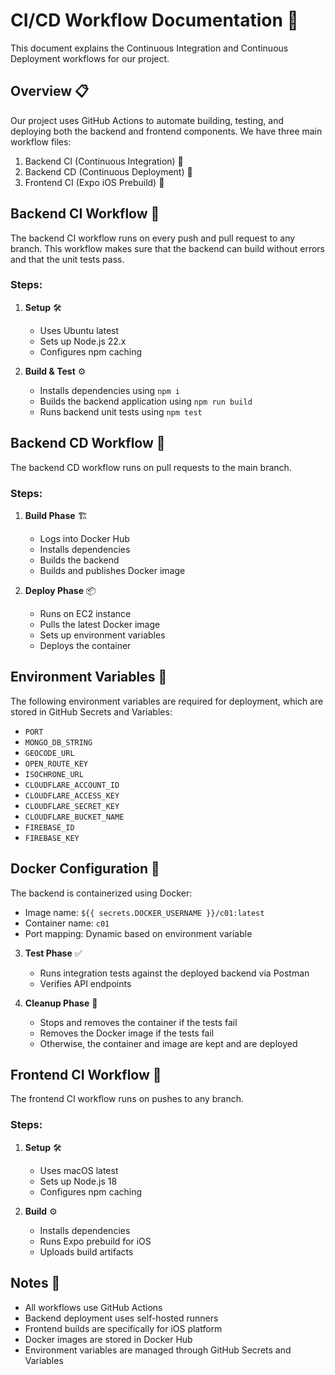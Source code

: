 # CI/CD Workflow Documentation 🚀

This document explains the Continuous Integration and Continuous Deployment workflows for our project.

## Overview 📋

Our project uses GitHub Actions to automate building, testing, and deploying both the backend and frontend components. We have three main workflow files:

1. Backend CI (Continuous Integration) 🔄
2. Backend CD (Continuous Deployment) 🚀
3. Frontend CI (Expo iOS Prebuild) 📱

## Backend CI Workflow 🔄

The backend CI workflow runs on every push and pull request to any branch. This workflow makes sure that the backend can build without errors and that the unit tests pass.

### Steps:
1. **Setup** 🛠️
   - Uses Ubuntu latest
   - Sets up Node.js 22.x
   - Configures npm caching

2. **Build & Test** ⚙️
   - Installs dependencies using `npm i`
   - Builds the backend application using `npm run build`
   - Runs backend unit tests using `npm test`



## Backend CD Workflow 🚀

The backend CD workflow runs on pull requests to the main branch.

### Steps:
1. **Build Phase** 🏗️
   - Logs into Docker Hub
   - Installs dependencies
   - Builds the backend
   - Builds and publishes Docker image

2. **Deploy Phase** 📦
   - Runs on EC2 instance
   - Pulls the latest Docker image
   - Sets up environment variables
   - Deploys the container


## Environment Variables 🔐

The following environment variables are required for deployment, which are stored in GitHub Secrets and Variables:
- `PORT`
- `MONGO_DB_STRING`
- `GEOCODE_URL`
- `OPEN_ROUTE_KEY`
- `ISOCHRONE_URL`
- `CLOUDFLARE_ACCOUNT_ID`
- `CLOUDFLARE_ACCESS_KEY`
- `CLOUDFLARE_SECRET_KEY`
- `CLOUDFLARE_BUCKET_NAME`
- `FIREBASE_ID`
- `FIREBASE_KEY`

## Docker Configuration 🐳

The backend is containerized using Docker:
- Image name: `${{ secrets.DOCKER_USERNAME }}/c01:latest`
- Container name: `c01`
- Port mapping: Dynamic based on environment variable

3. **Test Phase** ✅
   - Runs integration tests against the deployed backend via Postman
   - Verifies API endpoints

4. **Cleanup Phase** 🧹
   - Stops and removes the container if the tests fail
   - Removes the Docker image if the tests fail
   - Otherwise, the container and image are kept and are deployed


## Frontend CI Workflow 📱

The frontend CI workflow runs on pushes to any branch.

### Steps:
1. **Setup** 🛠️
   - Uses macOS latest
   - Sets up Node.js 18
   - Configures npm caching

2. **Build** ⚙️
   - Installs dependencies
   - Runs Expo prebuild for iOS
   - Uploads build artifacts

## Notes 📝

- All workflows use GitHub Actions
- Backend deployment uses self-hosted runners
- Frontend builds are specifically for iOS platform
- Docker images are stored in Docker Hub
- Environment variables are managed through GitHub Secrets and Variables
